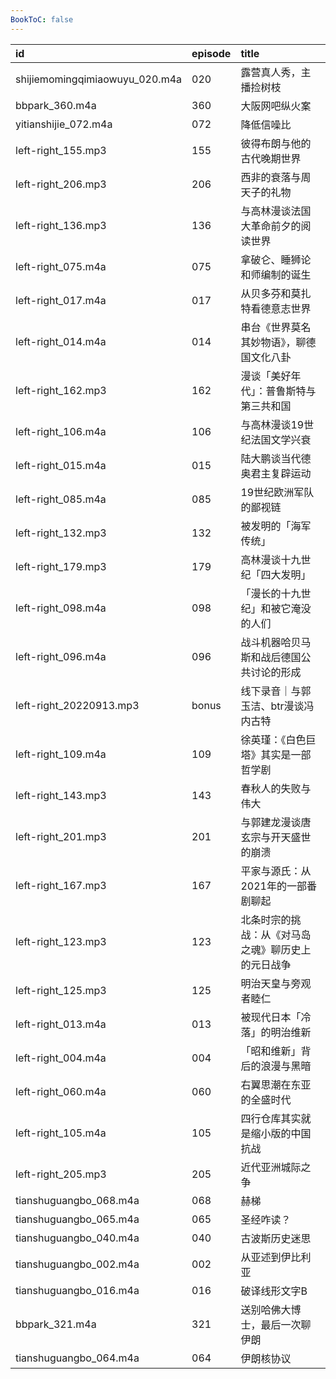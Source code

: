 ```yaml
---
BookToC: false
---
```


id                             | episode | title
:-                             | :-      | :-
shijiemomingqimiaowuyu_020.m4a | 020     | 露营真人秀，主播捡树枝
bbpark_360.m4a                 | 360     | 大阪网吧纵火案
yitianshijie_072.m4a           | 072     | 降低信噪比
left-right_155.mp3             | 155     | 彼得布朗与他的古代晚期世界
left-right_206.mp3             | 206     | 西非的衰落与周天子的礼物
left-right_136.mp3             | 136     | 与高林漫谈法国大革命前夕的阅读世界
left-right_075.m4a             | 075     | 拿破仑、睡狮论和师编制的诞生
left-right_017.m4a             | 017     | 从贝多芬和莫扎特看德意志世界
left-right_014.m4a             | 014     | 串台《世界莫名其妙物语》，聊德国文化八卦
left-right_162.mp3             | 162     | 漫谈「美好年代」：普鲁斯特与第三共和国
left-right_106.m4a             | 106     | 与高林漫谈19世纪法国文学兴衰
left-right_015.m4a             | 015     | 陆大鹏谈当代德奥君主复辟运动
left-right_085.m4a             | 085     | 19世纪欧洲军队的鄙视链
left-right_132.mp3             | 132     | 被发明的「海军传统」
left-right_179.mp3             | 179     | 高林漫谈十九世纪「四大发明」
left-right_098.m4a             | 098     | 「漫长的十九世纪」和被它淹没的人们
left-right_096.m4a             | 096     | 战斗机器哈贝马斯和战后德国公共讨论的形成
left-right_20220913.mp3        | bonus   | 线下录音｜与郭玉洁、btr漫谈冯内古特
left-right_109.m4a             | 109     | 徐英瑾：《白色巨塔》其实是一部哲学剧
left-right_143.mp3             | 143     | 春秋人的失败与伟大
left-right_201.mp3             | 201     | 与郭建龙漫谈唐玄宗与开天盛世的崩溃
left-right_167.mp3             | 167     | 平家与源氏：从2021年的一部番剧聊起
left-right_123.mp3             | 123     | 北条时宗的挑战：从《对马岛之魂》聊历史上的元日战争
left-right_125.mp3             | 125     | 明治天皇与旁观者睦仁
left-right_013.m4a             | 013     | 被现代日本「冷落」的明治维新
left-right_004.m4a             | 004     | 「昭和维新」背后的浪漫与黑暗
left-right_060.m4a             | 060     | 右翼思潮在东亚的全盛时代
left-right_105.m4a             | 105     | 四行仓库其实就是缩小版的中国抗战
left-right_205.mp3             | 205     | 近代亚洲城际之争
tianshuguangbo_068.m4a         | 068     | 赫梯
tianshuguangbo_065.m4a         | 065     | 圣经咋读？
tianshuguangbo_040.m4a         | 040     | 古波斯历史迷思
tianshuguangbo_002.m4a         | 002     | 从亚述到伊比利亚
tianshuguangbo_016.m4a         | 016     | 破译线形文字B
bbpark_321.m4a                 | 321     | 送别哈佛大博士，最后一次聊伊朗
tianshuguangbo_064.m4a         | 064     | 伊朗核协议